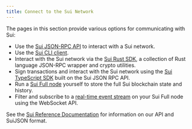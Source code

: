 ```yaml
---
title: Connect to the Sui Network
---
```


The pages in this section provide various options for communicating with Sui:

* Use the [Sui JSON-RPC API](json-rpc.md) to interact with a Sui network.
* Use the [Sui CLI client](cli-client.md).
* Interact with the Sui network via the [Sui Rust SDK](rust-sdk.md), a collection of Rust language JSON-RPC wrapper and crypto utilities.
* Sign transactions and interact with the Sui network using the [Sui TypeScript SDK](https://github.com/MystenLabs/sui/tree/main/sdk/typescript) built on the Sui JSON RPC API.
* Run a [Sui Full node](fullnode.md) yourself to store the full Sui blockchain state and history.
* Filter and subscribe to a [real-time event stream](event_api.md#subscribe-to-sui-events) on your Sui Full node using the WebSocket API.

See the [Sui Reference Documentation](reference.md) for information on our API and SuiJSON format.
